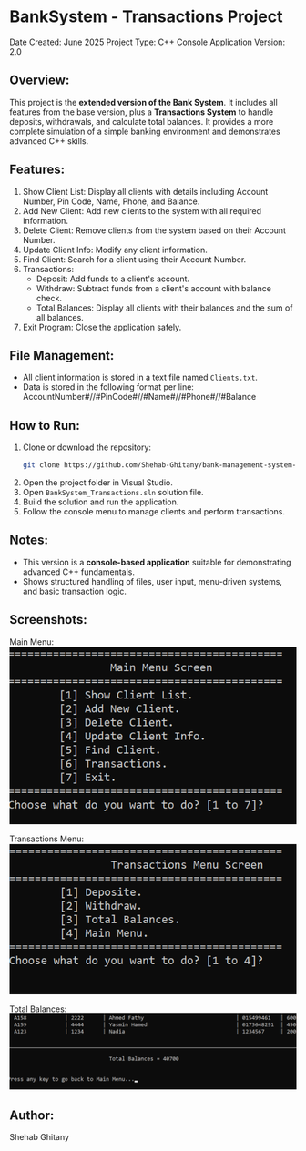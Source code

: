 BankSystem - Transactions Project
==============================

Date Created: June 2025
Project Type: C++ Console Application
Version: 2.0

Overview:
---------
This project is the **extended version of the Bank System**. It includes all features from the base version, plus a **Transactions System** to handle deposits, withdrawals, and calculate total balances. 
It provides a more complete simulation of a simple banking environment and demonstrates advanced C++ skills.

Features:
---------
1. Show Client List: Display all clients with details including Account Number, Pin Code, Name, Phone, and Balance.
2. Add New Client: Add new clients to the system with all required information.
3. Delete Client: Remove clients from the system based on their Account Number.
4. Update Client Info: Modify any client information.
5. Find Client: Search for a client using their Account Number.
6. Transactions:
   - Deposit: Add funds to a client's account.
   - Withdraw: Subtract funds from a client's account with balance check.
   - Total Balances: Display all clients with their balances and the sum of all balances.
7. Exit Program: Close the application safely.

File Management:
----------------
- All client information is stored in a text file named `Clients.txt`.
- Data is stored in the following format per line:
  AccountNumber#//#PinCode#//#Name#//#Phone#//#Balance

How to Run:
-----------
1. Clone or download the repository:
   ```bash
   git clone https://github.com/Shehab-Ghitany/bank-management-system-cpp.git
   ```
2. Open the project folder in Visual Studio.
3. Open `BankSystem_Transactions.sln` solution file.
4. Build the solution and run the application.
5. Follow the console menu to manage clients and perform transactions.

Notes:
------
- This version is a **console-based application** suitable for demonstrating advanced C++ fundamentals.
- Shows structured handling of files, user input, menu-driven systems, and basic transaction logic.

Screenshots:
------------

Main Menu:
![Main Menu](Screenshots/main-menu.png)

Transactions Menu:
![Transactions Menu](Screenshots/transactions-menu.png)

Total Balances:
![Total Balances](Screenshots/total-balances.png)

Author:
-------
Shehab Ghitany
